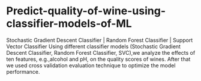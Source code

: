 # Predict-quality-of-wine-using-classifier-models-of-ML
Stochastic Gradient Descent Classifier | Random Forest Classifier | Support Vector Classifier
Using different classifier models (Stochastic Gradient Descent Classifier, Random Forest Classifier, SVC),we analyze the effects of ten features, e.g.,alcohol and pH, on the quality scores of wines. After that we used cross validation evaluation technique to optimize the model performance.
